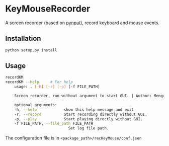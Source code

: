 # KeyMouseRecorder
A screen recorder (based on [pynput](https://pypi.org/project/pynput/)), record keyboard and mouse events.

## Installation
```bash
python setup.py install
```

## Usage
```bash
recordKM
recordKM --help     # For help
    usage: . [-h] [-r] [-p] [-f FILE_PATH]

    Screen recorder, run without argument to start GUI. | Author: Mengxun Li (mengxunli@whu.edu.cn)

    optional arguments:
    -h, --help            show this help message and exit
    -r, --record          Start recording directly without GUI.
    -p, --play            Start playing directly without GUI.
    -f FILE_PATH, --file_path FILE_PATH
                            Set log file path.

```
The configuration file is in `<package_path>/recKeyMouse/conf.json`